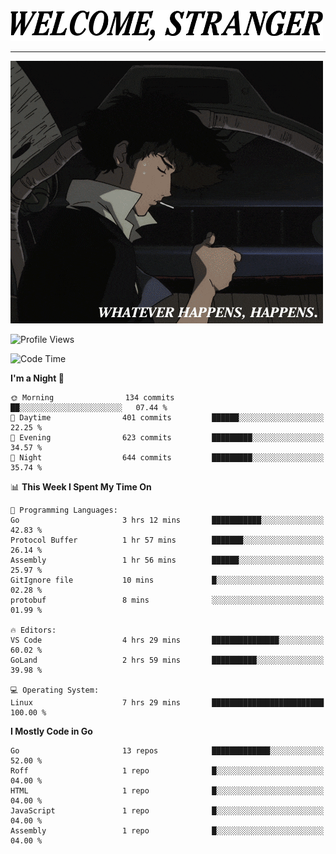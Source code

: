 <picture>
  <source media="(prefers-color-scheme: dark)" srcset="./headers/welcome_white.png">
  <img alt="WELCOME, STRANGER" src="./headers/welcome.png" width="500">
</picture>

<hr>

![Whatever happens, happens](./whatever_happens.gif)

![Profile Views](https://komarev.com/ghpvc/?username=darleet&color=blue)

<!--START_SECTION:waka-->
![Code Time](http://img.shields.io/badge/Code%20Time-95%20hrs%2040%20mins-blue)

**I'm a Night 🦉** 

```text
🌞 Morning                134 commits         ██░░░░░░░░░░░░░░░░░░░░░░░   07.44 % 
🌆 Daytime                401 commits         ██████░░░░░░░░░░░░░░░░░░░   22.25 % 
🌃 Evening                623 commits         █████████░░░░░░░░░░░░░░░░   34.57 % 
🌙 Night                  644 commits         █████████░░░░░░░░░░░░░░░░   35.74 % 
```


📊 **This Week I Spent My Time On** 

```text
💬 Programming Languages: 
Go                       3 hrs 12 mins       ███████████░░░░░░░░░░░░░░   42.83 % 
Protocol Buffer          1 hr 57 mins        ███████░░░░░░░░░░░░░░░░░░   26.14 % 
Assembly                 1 hr 56 mins        ██████░░░░░░░░░░░░░░░░░░░   25.97 % 
GitIgnore file           10 mins             █░░░░░░░░░░░░░░░░░░░░░░░░   02.28 % 
protobuf                 8 mins              ░░░░░░░░░░░░░░░░░░░░░░░░░   01.99 % 

🔥 Editors: 
VS Code                  4 hrs 29 mins       ███████████████░░░░░░░░░░   60.02 % 
GoLand                   2 hrs 59 mins       ██████████░░░░░░░░░░░░░░░   39.98 % 

💻 Operating System: 
Linux                    7 hrs 29 mins       █████████████████████████   100.00 % 
```

**I Mostly Code in Go** 

```text
Go                       13 repos            █████████████░░░░░░░░░░░░   52.00 % 
Roff                     1 repo              █░░░░░░░░░░░░░░░░░░░░░░░░   04.00 % 
HTML                     1 repo              █░░░░░░░░░░░░░░░░░░░░░░░░   04.00 % 
JavaScript               1 repo              █░░░░░░░░░░░░░░░░░░░░░░░░   04.00 % 
Assembly                 1 repo              █░░░░░░░░░░░░░░░░░░░░░░░░   04.00 % 
```




<!--END_SECTION:waka-->
